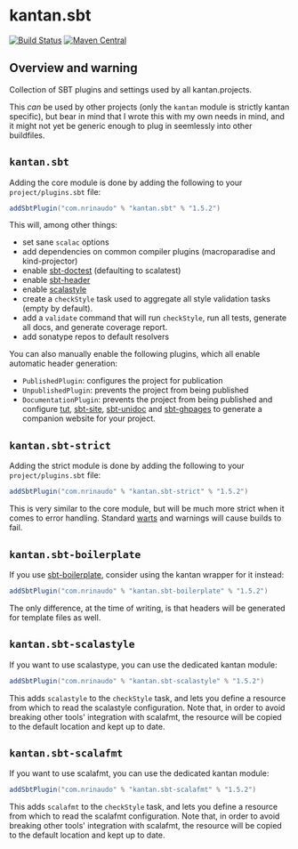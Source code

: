 # kantan.sbt

[![Build Status](https://travis-ci.org/nrinaudo/kantan.sbt.svg?branch=master)](https://travis-ci.org/nrinaudo/kantan.sbt)
[![Maven Central](https://maven-badges.herokuapp.com/maven-central/com.nrinaudo/kantan.sbt/badge.svg)](https://maven-badges.herokuapp.com/maven-central/com.nrinaudo/kantan.sbt)

## Overview and warning
Collection of SBT plugins and settings used by all kantan.projects.

This _can_ be used by other projects (only the `kantan` module is strictly kantan specific), but bear in mind that I wrote this with
my own needs in mind, and it might not yet be generic enough to plug in seemlessly into other buildfiles.

## `kantan.sbt`

Adding the core module is done by adding the following to your `project/plugins.sbt` file:

```scala
addSbtPlugin("com.nrinaudo" % "kantan.sbt" % "1.5.2")
```

This will, among other things:

* set sane `scalac` options
* add dependencies on common compiler plugins (macroparadise and kind-projector)
* enable [sbt-doctest](https://github.com/tkawachi/sbt-doctest) (defaulting to scalatest)
* enable [sbt-header](https://github.com/sbt/sbt-header)
* enable [scalastyle](http://www.scalastyle.org/sbt.html)
* create a `checkStyle` task used to aggregate all style validation tasks (empty by default).
* add a `validate` command that will run `checkStyle`, run all tests, generate all docs, and generate coverage report.
* add sonatype repos to default resolvers

You can also manually enable the following plugins, which all enable automatic header generation:

* `PublishedPlugin`: configures the project for publication
* `UnpublishedPlugin`: prevents the project from being published
* `DocumentationPlugin`: prevents the project from being published and configure [tut](https://github.com/tpolecat/tut),
  [sbt-site](https://github.com/sbt/sbt-site), [sbt-unidoc](https://github.com/sbt/sbt-unidoc) and
  [sbt-ghpages](https://github.com/sbt/sbt-ghpages) to generate a companion website for your project.



## `kantan.sbt-strict`

Adding the strict module is done by adding the following to your `project/plugins.sbt` file:

```scala
addSbtPlugin("com.nrinaudo" % "kantan.sbt-strict" % "1.5.2")
```

This is very similar to the core module, but will be much more strict when it comes to error handling. Standard
[warts](http://www.wartremover.org) and warnings will cause builds to fail.



## `kantan.sbt-boilerplate`

If you use [sbt-boilerplate](https://github.com/sbt/sbt-boilerplate), consider using the kantan wrapper for it instead:

```scala
addSbtPlugin("com.nrinaudo" % "kantan.sbt-boilerplate" % "1.5.2")
```

The only difference, at the time of writing, is that headers will be generated for template files as well.

## `kantan.sbt-scalastyle`

If you want to use scalastype, you can use the dedicated kantan module:

```scala
addSbtPlugin("com.nrinaudo" % "kantan.sbt-scalastyle" % "1.5.2")
```

This adds `scalastyle` to the `checkStyle` task, and lets you define a resource from which to read the scalastyle
configuration. Note that, in order to avoid breaking other tools' integration with scalafmt, the resource will
be copied to the default location and kept up to date.

## `kantan.sbt-scalafmt`

If you want to use scalafmt, you can use the dedicated kantan module:

```scala
addSbtPlugin("com.nrinaudo" % "kantan.sbt-scalafmt" % "1.5.2")
```

This adds `scalafmt` to the `checkStyle` task, and lets you define a resource from which to read the scalafmt
configuration. Note that, in order to avoid breaking other tools' integration with scalafmt, the resource will
be copied to the default location and kept up to date.
